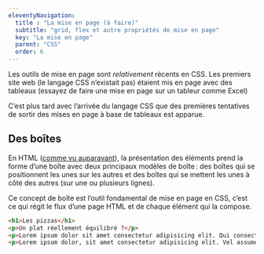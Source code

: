 ```yaml
---
eleventyNavigation:
  title : "La mise en page (à faire)"
  subtitle: "grid, flex et autre propriétés de mise en page"
  key: "La mise en page"
  parent: "CSS"
  order: 6
---
```


Les outils de mise en page sont *relativement* récents en CSS. Les premiers site web (le langage CSS n’existait pas) étaient mis en page avec des tableaux (essayez de faire une mise en page sur un tableur comme Excel)

C’est plus tard avec l’arrivée du langage CSS que des premières tentatives de sortir des mises en page à base de tableaux est apparue.

## Des boîtes

En HTML ([comme vu auparavant](../css/01-des-boites.md)), la présentation des éléments prend la forme d’une boîte avec deux principaux modèles de boîte : des boîtes qui se positionnent les unes sur les autres et des boîtes qui se mettent les unes à côté des autres (sur une ou plusieurs lignes).

Ce concept de boîte est l’outil fondamental de mise en page en CSS, c’est ce qui régit le flux d’une page HTML et de chaque élément qui la compose.



```html
<h1>Les pizzas</h1>
<p>Un plat réellement équilibré ?</p>
<p>Lorem ipsum dolor sit amet consectetur adipisicing elit. Qui consectetur ratione autem, sit eveniet fugit quae porro, optio, expedita dignissimos delectus voluptates! Nihil voluptatibus eum autem facilis praesentium odio cumque!</p>
<p>Lorem ipsum dolor, sit amet consectetur adipisicing elit. Vel assumenda animi dolores! Dicta, voluptatum ducimus ratione reiciendis harum accusantium eligendi alias aperiam fuga possimus nobis molestias necessitatibus laboriosam commodi quasi.</p>
```